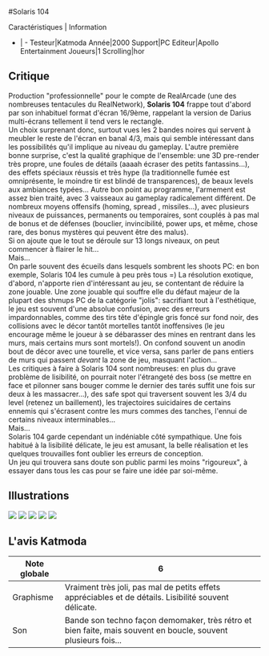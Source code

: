 #Solaris 104

Caractéristiques | Information
- | -
Testeur|Katmoda
Année|2000
Support|PC
Editeur|Apollo Entertainment
Joueurs|1
Scrolling|hor

## Critique
Production "professionnelle" pour le compte de RealArcade (une des nombreuses tentacules du RealNetwork), <b>Solaris 104</b> frappe tout d'abord par son inhabituel format d'écran 16/9ème, rappelant la version de Darius multi-écrans tellement il tend vers le rectangle.<br/>Un choix surprenant donc, surtout vues les 2 bandes noires qui servent à meubler le reste de l'écran en banal 4/3, mais qui semble intéressant dans les possibilités qu'il implique au niveau du gameplay. L'autre première bonne surprise, c'est la qualité graphique de l'ensemble: une 3D pre-render très propre, une foules de détails (aaaah écraser des petits fantassins...), des effets spéciaux réussis et très hype (la traditionnelle fumée est omniprésente, le moindre tir est blindé de transparences), de beaux levels aux ambiances typées... Autre bon point au programme, l'armement est assez bien traité, avec 3 vaisseaux au gameplay radicalement différent. De nombreux moyens offensifs (homing, spread , missiles...), avec plusieurs niveaux de puissances, permanents ou temporaires, sont couplés à pas mal de bonus et de défenses (bouclier, invincibilité, power ups, et même, chose rare, des bonus mystères qui peuvent être des malus).<br/>Si on ajoute que le tout se déroule sur 13 longs niveaux, on peut commencer à flairer le hit...<br/>Mais...<br/>On parle souvent des écueils dans lesquels sombrent les shoots PC: en bon exemple, Solaris 104 les cumule à peu près tous =) La résolution exotique, d'abord, n'apporte rien d'intéressant au jeu, se contentant de réduire la zone jouable. Une zone jouable qui souffre elle du défaut majeur de la plupart des shmups PC de la catégorie "jolis": sacrifiant tout à l'esthétique, le jeu est souvent d'une absolue confusion, avec des erreurs impardonnables, comme des tirs tête d'épingle gris foncé sur fond noir, des collisions avec le décor tantôt mortelles tantôt inoffensives (le jeu encourage même le joueur à se débarasser des mines en rentrant dans les murs, mais certains murs sont mortels!). On confond souvent un anodin bout de décor avec une tourelle, et vice versa, sans parler de pans entiers de murs qui passent <i>devant</i> la zone de jeu, masquant l'action...<br/>Les critiques à faire à Solaris 104 sont nombreuses: en plus du grave problème de lisibilité, on pourrait noter l'étrangeté des boss (se mettre en face et pilonner sans bouger comme le dernier des tarés suffit une fois sur deux à les massacrer...), des safe spot qui traversent souvent les 3/4 du level (retenez un baillement), les trajectoires suicidaires de certains ennemis qui s'écrasent contre les murs commes des tanches, l'ennui de certains niveaux interminables...<br/>Mais...<br/>Solaris 104 garde cependant un indéniable côté sympathique. Une fois habitué à la lisibilité délicate, le jeu est amusant, la belle réalisation et les quelques trouvailles font oublier les erreurs de conception.<br/>Un jeu qui trouvera sans doute son public parmi les moins "rigoureux", à essayer dans tous les cas pour se faire une idée par soi-même.

## Illustrations
![](http://www.shmup.com/images/thumbs/img_fiche_1_505.jpg)
![](http://www.shmup.com/images/thumbs/img_fiche_2_505.jpg)
![](http://www.shmup.com/images/thumbs/img_fiche_3_505.jpg)
![](http://www.shmup.com/images/thumbs/img_fiche_4_505.jpg)
![](http://www.shmup.com/images/thumbs/img_fiche_5_505.jpg)

## L'avis Katmoda
Note globale|6
-|-
Graphisme|Vraiment très joli, pas mal de petits effets appréciables et de détails. Lisibilité souvent délicate.
Son|Bande son techno façon demomaker, très rétro et bien faite, mais souvent en boucle, souvent plusieurs fois...
